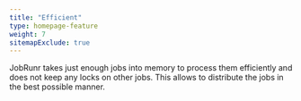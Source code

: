 ```yaml
---
title: "Efficient"
type: homepage-feature
weight: 7
sitemapExclude: true
---
```

JobRunr takes just enough jobs into memory to process them efficiently and does not keep any locks on other jobs. This allows to distribute the jobs in the best possible manner.